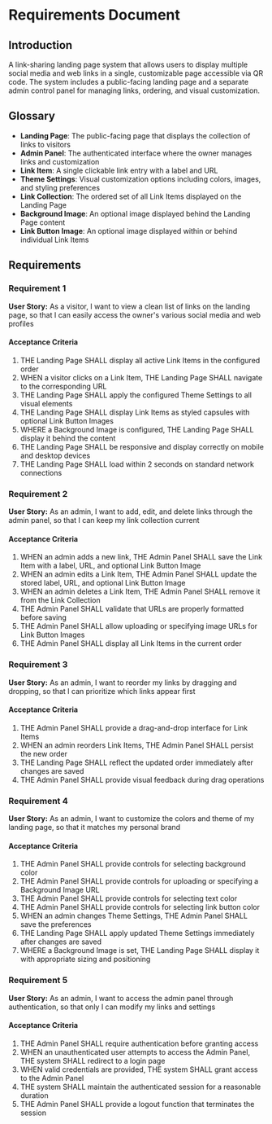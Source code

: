 # Requirements Document

## Introduction

A link-sharing landing page system that allows users to display multiple social media and web links in a single, customizable page accessible via QR code. The system includes a public-facing landing page and a separate admin control panel for managing links, ordering, and visual customization.

## Glossary

- **Landing Page**: The public-facing page that displays the collection of links to visitors
- **Admin Panel**: The authenticated interface where the owner manages links and customization
- **Link Item**: A single clickable link entry with a label and URL
- **Theme Settings**: Visual customization options including colors, images, and styling preferences
- **Link Collection**: The ordered set of all Link Items displayed on the Landing Page
- **Background Image**: An optional image displayed behind the Landing Page content
- **Link Button Image**: An optional image displayed within or behind individual Link Items

## Requirements

### Requirement 1

**User Story:** As a visitor, I want to view a clean list of links on the landing page, so that I can easily access the owner's various social media and web profiles

#### Acceptance Criteria

1. THE Landing Page SHALL display all active Link Items in the configured order
2. WHEN a visitor clicks on a Link Item, THE Landing Page SHALL navigate to the corresponding URL
3. THE Landing Page SHALL apply the configured Theme Settings to all visual elements
4. THE Landing Page SHALL display Link Items as styled capsules with optional Link Button Images
5. WHERE a Background Image is configured, THE Landing Page SHALL display it behind the content
6. THE Landing Page SHALL be responsive and display correctly on mobile and desktop devices
7. THE Landing Page SHALL load within 2 seconds on standard network connections

### Requirement 2

**User Story:** As an admin, I want to add, edit, and delete links through the admin panel, so that I can keep my link collection current

#### Acceptance Criteria

1. WHEN an admin adds a new link, THE Admin Panel SHALL save the Link Item with a label, URL, and optional Link Button Image
2. WHEN an admin edits a Link Item, THE Admin Panel SHALL update the stored label, URL, and optional Link Button Image
3. WHEN an admin deletes a Link Item, THE Admin Panel SHALL remove it from the Link Collection
4. THE Admin Panel SHALL validate that URLs are properly formatted before saving
5. THE Admin Panel SHALL allow uploading or specifying image URLs for Link Button Images
6. THE Admin Panel SHALL display all Link Items in the current order

### Requirement 3

**User Story:** As an admin, I want to reorder my links by dragging and dropping, so that I can prioritize which links appear first

#### Acceptance Criteria

1. THE Admin Panel SHALL provide a drag-and-drop interface for Link Items
2. WHEN an admin reorders Link Items, THE Admin Panel SHALL persist the new order
3. THE Landing Page SHALL reflect the updated order immediately after changes are saved
4. THE Admin Panel SHALL provide visual feedback during drag operations

### Requirement 4

**User Story:** As an admin, I want to customize the colors and theme of my landing page, so that it matches my personal brand

#### Acceptance Criteria

1. THE Admin Panel SHALL provide controls for selecting background color
2. THE Admin Panel SHALL provide controls for uploading or specifying a Background Image URL
3. THE Admin Panel SHALL provide controls for selecting text color
4. THE Admin Panel SHALL provide controls for selecting link button color
5. WHEN an admin changes Theme Settings, THE Admin Panel SHALL save the preferences
6. THE Landing Page SHALL apply updated Theme Settings immediately after changes are saved
7. WHERE a Background Image is set, THE Landing Page SHALL display it with appropriate sizing and positioning

### Requirement 5

**User Story:** As an admin, I want to access the admin panel through authentication, so that only I can modify my links and settings

#### Acceptance Criteria

1. THE Admin Panel SHALL require authentication before granting access
2. WHEN an unauthenticated user attempts to access the Admin Panel, THE system SHALL redirect to a login page
3. WHEN valid credentials are provided, THE system SHALL grant access to the Admin Panel
4. THE system SHALL maintain the authenticated session for a reasonable duration
5. THE Admin Panel SHALL provide a logout function that terminates the session

